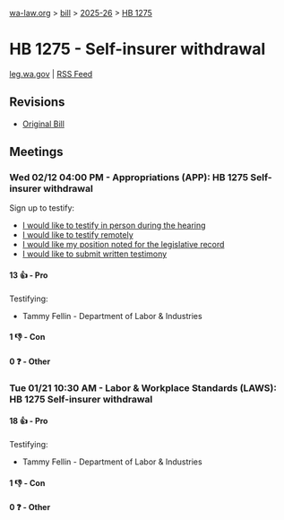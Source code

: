 [wa-law.org](/) > [bill](/bill/) > [2025-26](/bill/2025-26/) > [HB 1275](/bill/2025-26/hb/1275/)

# HB 1275 - Self-insurer withdrawal
[leg.wa.gov](https://app.leg.wa.gov/billsummary?BillNumber=1275&Year=2025&Initiative=false) | [RSS Feed](./rss.xml)

## Revisions
* [Original Bill](1/)

## Meetings
### Wed 02/12 04:00 PM - Appropriations (APP): HB 1275 Self-insurer withdrawal
Sign up to testify:
* [I would like to testify in person during the hearing](https://app.leg.wa.gov/csi/Testifier/Add?chamber=House&mId=32773&aId=163318&caId=25538&tId=1)
* [I would like to testify remotely](https://app.leg.wa.gov/csi/Testifier/Add?chamber=House&mId=32773&aId=163318&caId=25538&tId=2)
* [I would like my position noted for the legislative record](https://app.leg.wa.gov/csi/Testifier/Add?chamber=House&mId=32773&aId=163318&caId=25538&tId=3)
* [I would like to submit written testimony](https://app.leg.wa.gov/csi/Testifier/Add?chamber=House&mId=32773&aId=163318&caId=25538&tId=4)

#### 13 👍 - Pro
Testifying:
* Tammy Fellin - Department of Labor & Industries

#### 1 👎 - Con

#### 0 ❓ - Other

### Tue 01/21 10:30 AM - Labor & Workplace Standards (LAWS): HB 1275 Self-insurer withdrawal
#### 18 👍 - Pro
Testifying:
* Tammy Fellin - Department of Labor & Industries

#### 1 👎 - Con

#### 0 ❓ - Other
